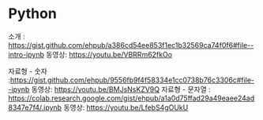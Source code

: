 # Python

소개 : https://gist.github.com/ehpub/a386cd54ee853f1ec1b32569ca74f0f6#file--intro-ipynb
      동영상: https://youtu.be/VBRRm62fkOo

자료형 - 숫자 :https://gist.github.com/ehpub/9556fb9f4f58334e1cc0738b76c3306c#file--ipynb
      동영상: https://youtu.be/BMJsNsKZV9Q
자료형 - 문자열 : https://colab.research.google.com/gist/ehpub/a1a0d75ffad29a49eaee24ad8347e7f4/.ipynb
      동영상: https://youtu.be/LfebS4gOUkU

